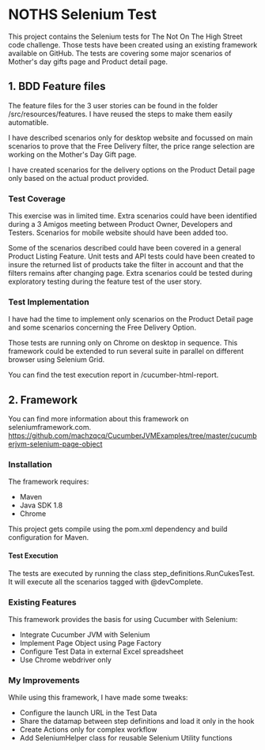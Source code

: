 # NOTHS Selenium Test
This project contains the Selenium tests for The Not On The High Street code challenge.
Those tests have been created using an existing framework available on GitHub.
The tests are covering some major scenarios of Mother's day gifts page and Product detail page.

## 1. BDD Feature files
The feature files for the 3 user stories can be found in the folder /src/resources/features. I have reused the steps to make them easily automatible.

I have described scenarios only for desktop website and focussed on main scenarios to prove that the Free Delivery filter, the price range selection are working on the Mother's Day Gift page.

I have created scenarios for the delivery options on the Product Detail page only based on the actual product provided.

### Test Coverage
This exercise was in limited time. Extra scenarios could have been identified during a 3 Amigos meeting between Product Owner, Developers and Testers.
Scenarios for mobile website should have been added too.

Some of the scenarios described could have been covered in a general Product Listing Feature. Unit tests and API tests could have been created to insure the returned list of products take the filter in account and that the filters remains after changing page. Extra scenarios could be tested during exploratory testing during the feature test of the user story.

### Test Implementation
I have had the time to implement only scenarios on the Product Detail page and some scenarios concerning the Free Delivery Option.

Those tests are running only on Chrome on desktop in sequence. This framework could be extended to run several suite in parallel on different browser using Selenium Grid.

You can find the test execution report in /cucumber-html-report.

## 2. Framework
You can find more information about this framework on seleniumframework.com.
https://github.com/machzqcq/CucumberJVMExamples/tree/master/cucumberjvm-selenium-page-object
### Installation
The framework requires:
- Maven
- Java SDK 1.8
- Chrome

This project gets compile using the pom.xml dependency and build configuration for Maven.

#### Test Execution
The tests are executed by running the class step_definitions.RunCukesTest.
It will execute all the scenarios tagged with @devComplete.

### Existing Features
This framework provides the basis for using Cucumber with Selenium:
- Integrate Cucumber JVM with Selenium
- Implement Page Object using Page Factory
- Configure Test Data in external Excel spreadsheet
- Use Chrome webdriver only

### My Improvements
While using this framework, I have made some tweaks:
- Configure the launch URL in the Test Data
- Share the datamap between step definitions and load it only in the hook
- Create Actions only for complex workflow
- Add SeleniumHelper class for reusable Selenium Utility functions

